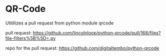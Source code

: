 # QR-Code

Utitilizes a pull request from python module qrcode

pull request:
https://github.com/lincolnloop/python-qrcode/pull/168/files?file-filters%5B%5D=.py

repo for the pull request:
https://github.com/digitaltembo/python-qrcode